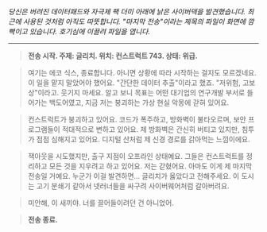 _당신은 버려진 데이터패드와 자극제 팩 더미 아래에 낡은 사이버덱을 발견했습니다. 최근에 사용된 것처럼 아직도 따뜻합니다. "마지막 전송"이라는 제목의 파일이 화면에 깜빡이고 있습니다. 호기심에 이끌려 파일을 엽니다._

---

> **전송 시작. 주제: 글리치. 위치: 컨스트럭트 743. 상태: 위급.**

> 여기는 에코 식스, 종료합니다. 아니면 상황에 따라 시작하는 걸지도 모르겠네요. 이 일을 맡지 말았어야 했어요. "간단한 데이터 추출"이라고 했죠. "저위험, 고보상"이라고. 웃기지 마세요. 알고 보니 목표는 어떤 대기업의 연구개발 부서로 들어가는 백도어였고, 지금 저는 붕괴하는 가상 현실 악몽에 갇혀 있어요.

> 컨스트럭트가 붕괴하고 있어요. 코드가 폭주하고, 방화벽이 불타오르며, 보안 프로그램들이 적대적으로 변하고 있어요. 제 방화벽은 간신히 버티고 있지만, 침투가 점점 심해지고 있어요. 디지털 산처럼 제 신경 경로를 갉아먹는 느낌이에요.

> 잭아웃을 시도했지만, 출구 지점이 오프라인 상태예요. 그들은 컨스트럭트를 정리하고 모든 것을 지우려고 하고 있어요. 저는 갇혔어요. 아마도 이게 제 마지막 전송일 거예요. 누군가 이걸 발견하면... 글리치가 옳았다고 전해주세요. 이 도시는 고기 분쇄기 같아서 넷러너들을 싸구려 사이버웨어처럼 갈아버려요.

> 미안해, 이 새끼야. 너를 끌어들이려던 건 아니었어.

> **전송 종료.**
